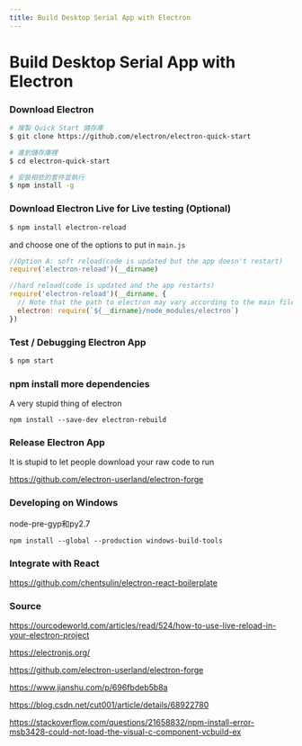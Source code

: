 ```yaml
---
title: Build Desktop Serial App with Electron
---
```


# Build Desktop Serial App with Electron

### Download Electron

```bash
# 複製 Quick Start 儲存庫
$ git clone https://github.com/electron/electron-quick-start

# 進到儲存庫裡
$ cd electron-quick-start

# 安裝相依的套件並執行
$ npm install -g
```

### Download Electron Live for Live testing (Optional)

```bash
$ npm install electron-reload
```

and choose one of the options to put in `main.js`

```js
//Option A: soft reload(code is updated but the app doesn't restart)
require('electron-reload')(__dirname)

//hard reload(code is updated and the app restarts)
require('electron-reload')(__dirname, {
  // Note that the path to electron may vary according to the main file
  electron: require(`${__dirname}/node_modules/electron`)
})
```

### Test / Debugging Electron App

```bash
$ npm start
```

### npm install more dependencies

A very stupid thing of electron

```
npm install --save-dev electron-rebuild
```

### Release Electron App

It is stupid to let people download your raw code to run

https://github.com/electron-userland/electron-forge

### Developing on Windows

node-pre-gyp和py2.7

```
npm install --global --production windows-build-tools
```

### Integrate with React

https://github.com/chentsulin/electron-react-boilerplate

### Source

https://ourcodeworld.com/articles/read/524/how-to-use-live-reload-in-your-electron-project

https://electronjs.org/

https://github.com/electron-userland/electron-forge

https://www.jianshu.com/p/696fbdeb5b8a

https://blog.csdn.net/cut001/article/details/68922780

https://stackoverflow.com/questions/21658832/npm-install-error-msb3428-could-not-load-the-visual-c-component-vcbuild-ex